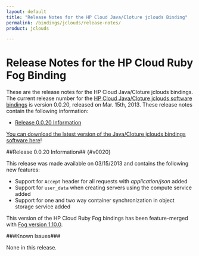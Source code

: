 ```yaml
---
layout: default
title: "Release Notes for the HP Cloud Java/Cloture jclouds Binding"
permalink: /bindings/jclouds/release-notes/
product: jclouds

---
```

# Release Notes for the HP Cloud Ruby Fog Binding

These are the release notes for the HP Cloud Java/Cloture jclouds bindings.  The current release number for the [HP Cloud Java/Cloture jclouds software bindings](/bindings) is version 0.0.20, released on Mar. 15th, 2013.  These release notes contain the following information:

* [Release 0.0.20 Information](#v0020)


[You can download the latest version of the Java/Cloture jclouds bindings software here](/file/hpfog-0.0.20.gem)!

##Release 0.0.20 Information## {#v0020}

This release was made available on 03/15/2013 and contains the following new features:

* Support for `Accept` header for all requests with *application/json* added
* Support for `user_data` when creating servers using the compute service added
* Support for one and two way container synchronization in object storage service added

This version of the HP Cloud Ruby Fog bindings has been feature-merged with [Fog version 1.10.0](http://github.com/fog/fog).

###Known Issues###

None in this release.

